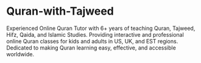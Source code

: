 # Quran-with-Tajweed
Experienced Online Quran Tutor with 6+ years of teaching Quran, Tajweed, Hifz, Qaida, and Islamic Studies. Providing interactive and professional online Quran classes for kids and adults in US, UK, and EST regions. Dedicated to making Quran learning easy, effective, and accessible worldwide.
